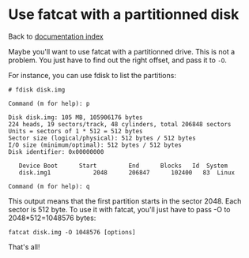 # Use fatcat with a partitionned disk

Back to [documentation index](index.md)

Maybe you'll want to use fatcat with a partitionned drive. This is not
a problem. You just have to find out the right offset, and pass it to `-O`.

For instance, you can use fdisk to list the partitions:

```
# fdisk disk.img 

Command (m for help): p

Disk disk.img: 105 MB, 105906176 bytes
224 heads, 19 sectors/track, 48 cylinders, total 206848 sectors
Units = sectors of 1 * 512 = 512 bytes
Sector size (logical/physical): 512 bytes / 512 bytes
I/O size (minimum/optimal): 512 bytes / 512 bytes
Disk identifier: 0x00000000

   Device Boot      Start         End      Blocks   Id  System
   disk.img1            2048      206847      102400   83  Linux

Command (m for help): q
```

This output means that the first partition starts in the sector 2048. Each sector is 512 byte.
To use it with fatcat, you'll just have to pass -O to 2048*512=1048576 bytes:

```
fatcat disk.img -O 1048576 [options]
```

That's all!
